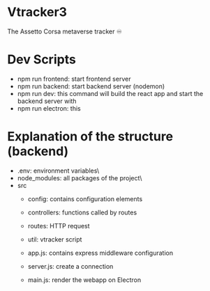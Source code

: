 # Vtracker3
The Assetto Corsa metaverse tracker ♾️

# Dev Scripts
* npm run frontend: start frontend server
* npm run backend: start backend server (nodemon)
* npm run dev: this command will build the react app and start the backend server with
* npm run electron: this 

# Explanation of the structure (backend)
* .env: environment variables\
* node_modules: all packages of the project\
* src
    * config: contains configuration elements
    * controllers: functions called by routes
    * routes: HTTP request
    * util: vtracker script

    * app.js: contains express middleware configuration
    * server.js: create a connection
    * main.js: render the webapp on Electron


